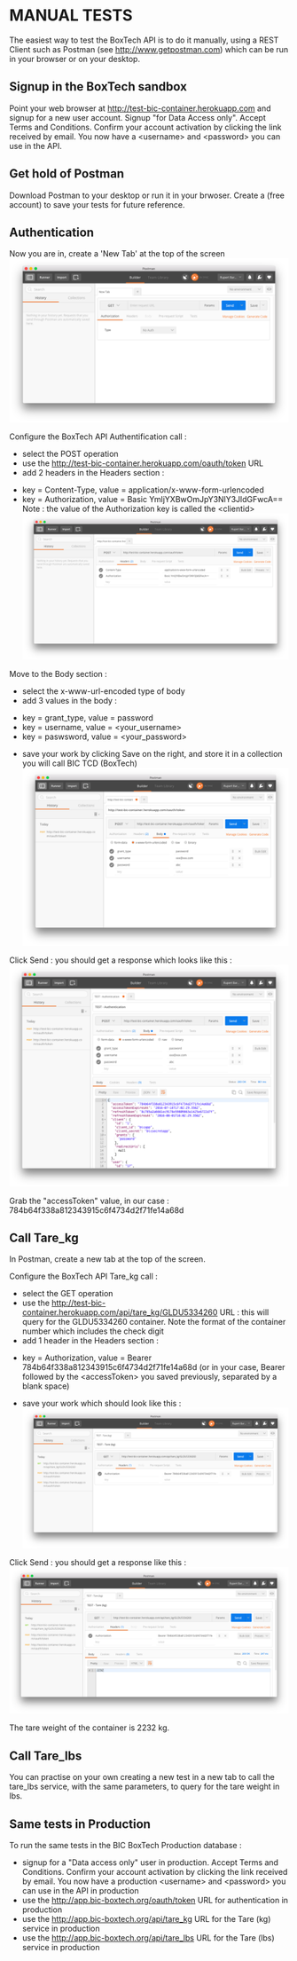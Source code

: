 # MANUAL TESTS

The easiest way to test the BoxTech API is to do it manually, using a REST Client such as Postman (see http://www.getpostman.com) which can be run in your browser or on your desktop.

## Signup in the BoxTech sandbox

Point your web browser at http://test-bic-container.herokuapp.com and signup for a new user account.
Signup "for Data Access only". Accept Terms and Conditions. Confirm your account activation by clicking the link received by email.
You now have a <username\> and <password\> you can use in the API.

## Get hold of Postman

Download Postman to your desktop or run it in your brwoser.
Create a (free account) to save your tests for future reference.

## Authentication

Now you are in, create a 'New Tab' at the top of the screen
![New tab in Postman](./images/01_New_Tab.png)

Configure the BoxTech API Authentification call :
- select the POST operation
- use the http://test-bic-container.herokuapp.com/oauth/token URL
- add 2 headers in the Headers section :
+ key = Content-Type, value = application/x-www-form-urlencoded
+ key = Authorization, value = Basic YmljYXBwOmJpY3NlY3JldGFwcA==
Note : the value of the Authorization key is called the <clientid\>
![AUthentication headers](./images/02_Auth_Headers.png)

Move to the Body section :
- select the x-www-url-encoded type of body
- add 3 values in the body :
+ key = grant_type, value = password
+ key = username, value = <your_username\>
+ key = paswsword, value = <your_password\>
- save your work by clicking Save on the right, and store it in a collection you will call BIC TCD (BoxTech)
![Authentication body](./images/03_Auth_Body.png)

Click Send : you should get a response which looks like this :
![Authentication body](./images/04_Auth_Response.png)

Grab the "accessToken" value, in our case : 784b64f338a812343915c6f4734d2f71fe14a68d

## Call Tare_kg

In Postman, create a new tab at the top of the screen.

Configure the BoxTech API Tare_kg call :
- select the GET operation
- use the http://test-bic-container.herokuapp.com/api/tare_kg/GLDU5334260 URL : this will query for the GLDU5334260 container. Note the format of the container number which includes the check digit
- add 1 header in the Headers section :
+ key = Authorization, value = Bearer 784b64f338a812343915c6f4734d2f71fe14a68d (or in your case, Bearer followed by the <accessToken\> you saved previously, separated by a blank space)
- save your work which should look like this :
![Tare_kg headers](./images/05_Tare_kg_Headers.png)

Click Send : you should get a response like this :
![Tare_kg response](./images/06_Tare_kg_Response.png)

The tare weight of the container is 2232 kg.

## Call Tare_lbs

You can practise on your own creating a new test in a new tab to call the tare_lbs service, with the same parameters, to query for the tare weight in lbs.

## Same tests in Production

To run the same tests in the BIC BoxTech Production database :
- signup for a "Data access only" user in production. Accept Terms and Conditions. Confirm your account activation by clicking the link received by email. You now have a production <username\> and <password\> you can use in the API in production
- use the http://app.bic-boxtech.org/oauth/token URL for authentication in production
- use the http://app.bic-boxtech.org/api/tare_kg URL for the Tare (kg) service in production
- use the http://app.bic-boxtech.org/api/tare_lbs URL for the Tare (lbs) service in production
